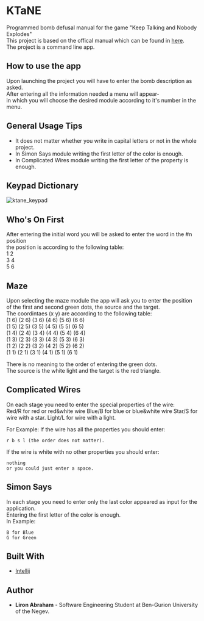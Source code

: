 # KTaNE
Programmed bomb defusal manual for the game "Keep Talking and Nobody Explodes"  
This project is based on the offical manual which can be found in [here](http://www.bombmanual.com/manual/1/pdf/Bomb-Defusal-Manual_1.pdf).  
The project is a command line app.  
## How to use the app
Upon launching the project you will have to enter the bomb description as asked.  
After entering all the information needed a menu will appear-  
in which you will choose the desired module according to it's number in the menu.  

## General Usage Tips
* It does not matter whether you write in capital letters or not in the whole project.  
* In Simon Says module writing the first letter of the color is enough.
* In Complicated Wires module writing the first letter of the property is enough.

## Keypad Dictionary
![ktane_keypad](https://user-images.githubusercontent.com/26528371/53954953-5e45de80-40e0-11e9-887c-f272283731e1.jpg)

## Who's On First
After entering the initial word you will be asked to enter the word in the #n position  
the position is according to the following table:  
1 2  
3 4  
5 6  

## Maze
Upon selecting the maze module the app will ask you to enter the position of the first and second green dots, the source and the target.  
The coordintaes (x y) are according to the following table:  
(1 6) (2 6) (3 6) (4 6) (5 6) (6 6)  
(1 5) (2 5) (3 5) (4 5) (5 5) (6 5)  
(1 4) (2 4) (3 4) (4 4) (5 4) (6 4)  
(1 3) (2 3) (3 3) (4 3) (5 3) (6 3)  
(1 2) (2 2) (3 2) (4 2) (5 2) (6 2)  
(1 1) (2 1) (3 1) (4 1) (5 1) (6 1)  
  
There is no meaning to the order of entering the green dots.  
The source is the white light and the target is the red triangle.  

## Complicated Wires
On each stage you need to enter the special properties of the wire:  
Red/R for red or red&white wire
Blue/B for blue or blue&white wire
Star/S for wire with a star.
Light/L for wire with a light.  
  
For Example:
If the wire has all the properties you should enter:  
```
r b s l (the order does not matter).  
```
If the wire is white with no other properties you should enter:  
```
nothing  
or you could just enter a space.  
```

## Simon Says
In each stage you need to enter only the last color appeared as input for the application.  
Entering the first letter of the color is enough.  
In Example:  
```
B for Blue  
G for Green  
```
## Built With
* [Intellij](https://www.jetbrains.com/idea/)

## Author
* **Liron Abraham** - Software Engineering Student at Ben-Gurion University of the Negev.

